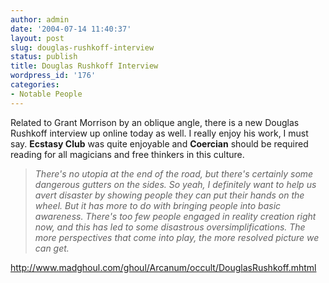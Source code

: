 ```yaml
---
author: admin
date: '2004-07-14 11:40:37'
layout: post
slug: douglas-rushkoff-interview
status: publish
title: Douglas Rushkoff Interview
wordpress_id: '176'
categories:
- Notable People
---
```

<p>Related to Grant Morrison by an oblique angle, there is a new Douglas 
Rushkoff interview up online today as well. I really enjoy his work, I must say.
<b>Ecstasy Club</b> was quite enjoyable and <b>Coercian</b> should be required 
reading for all magicians and free thinkers in this culture.</p>
<blockquote>
	<p><i>There's no utopia at the end of the road, but there's certainly some 
	dangerous gutters on the sides. So yeah, I definitely want to help us avert 
	disaster by showing people they can put their hands on the wheel. But it has 
	more to do with bringing people into basic awareness. There's too few people 
	engaged in reality creation right now, and this has led to some disastrous 
	oversimplifications. The more perspectives that come into play, the more 
	resolved picture we can get.</i></p>
</blockquote>
<p><a href="http://www.madghoul.com/ghoul/Arcanum/occult/DouglasRushkoff.mhtml">
http://www.madghoul.com/ghoul/Arcanum/occult/DouglasRushkoff.mhtml</a> </p>
